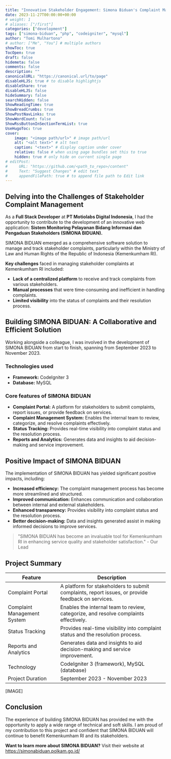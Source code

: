 ```yaml
---
title: "Innovative Stakeholder Engagement: Simona Biduan's Complaint Management System"
date: 2023-11-27T00:00:00+00:00
# weight: 1
# aliases: ["/first"]
categories: ["development"]
tags: ["simona-biduan", "php", "codeigniter", "mysql"]
author: "Tomi Mulhartono"
# author: ["Me", "You"] # multiple authors
showToc: true
TocOpen: true
draft: false
hidemeta: false
comments: false
description: ""
canonicalURL: "https://canonical.url/to/page"
disableHLJS: true # to disable highlightjs
disableShare: true
disableHLJS: false
hideSummary: false
searchHidden: false
ShowReadingTime: true
ShowBreadCrumbs: true
ShowPostNavLinks: true
ShowWordCount: false
ShowRssButtonInSectionTermList: true
UseHugoToc: true
cover:
    image: "<image path/url>" # image path/url
    alt: "<alt text>" # alt text
    caption: "<text>" # display caption under cover
    relative: false # when using page bundles set this to true
    hidden: true # only hide on current single page
# editPost:
#     URL: "https://github.com/<path_to_repo>/content"
#     Text: "Suggest Changes" # edit text
#     appendFilePath: true # to append file path to Edit link
---
```


## Delving into the Challenges of Stakeholder Complaint Management

As a **Full Stack Developer** at **PT Motiolabs Digital Indonesia**, I had the opportunity to contribute to the development of an innovative web application: **Sistem Monitoring Pelayanan Bidang Informasi dan Pengaduan Stakeholders (SIMONA BIDUAN).**

SIMONA BIDUAN emerged as a comprehensive software solution to manage and track stakeholder complaints, particularly within the Ministry of Law and Human Rights of the Republic of Indonesia (Kemenkumham RI).

**Key challenges** faced in managing stakeholder complaints at Kemenkumham RI included:
- **Lack of a centralized platform** to receive and track complaints from various stakeholders.
- **Manual processes** that were time-consuming and inefficient in handling complaints.
- **Limited visibility** into the status of complaints and their resolution process.

## Building SIMONA BIDUAN: A Collaborative and Efficient Solution

Working alongside a colleague, I was involved in the development of SIMONA BIDUAN from start to finish, spanning from September 2023 to November 2023.

### Technologies used

- **Framework:** CodeIgniter 3
- **Database:** MySQL

### Core features of SIMONA BIDUAN

- **Complaint Portal:** A platform for stakeholders to submit complaints, report issues, or provide feedback on services.
- **Complaint Management System:** Enables the internal team to review, categorize, and resolve complaints effectively.
- **Status Tracking:** Provides real-time visibility into complaint status and the resolution process.
- **Reports and Analytics:** Generates data and insights to aid decision-making and service improvement.

## Positive Impact of SIMONA BIDUAN
The implementation of SIMONA BIDUAN has yielded significant positive impacts, including:

- **Increased efficiency:** The complaint management process has become more streamlined and structured.
- **Improved communication:** Enhances communication and collaboration between internal and external stakeholders.
- **Enhanced transparency:** Provides visibility into complaint status and the resolution process.
- **Better decision-making:** Data and insights generated assist in making informed decisions to improve services.

>"SIMONA BIDUAN has become an invaluable tool for Kemenkumham RI in enhancing service quality and stakeholder satisfaction." - Our Lead

## Project Summary

| Feature | Description |
| --- | --- |
| Complaint Portal | A platform for stakeholders to submit complaints, report issues, or provide feedback on services. |
| Complaint Management System | Enables the internal team to review, categorize, and resolve complaints effectively. |
| Status Tracking | Provides real-time visibility into complaint status and the resolution process. |
| Reports and Analytics | Generates data and insights to aid decision-making and service improvement. |
| Technology | CodeIgniter 3 (framework), MySQL (database) |
| Project Duration | September 2023 - November 2023 |

[IMAGE]

## Conclusion

The experience of building SIMONA BIDUAN has provided me with the opportunity to apply a wide range of technical and soft skills. I am proud of my contribution to this project and confident that SIMONA BIDUAN will continue to benefit Kemenkumham RI and its stakeholders.

**Want to learn more about SIMONA BIDUAN?** Visit their website at https://simonabiduan.polkam.go.id/